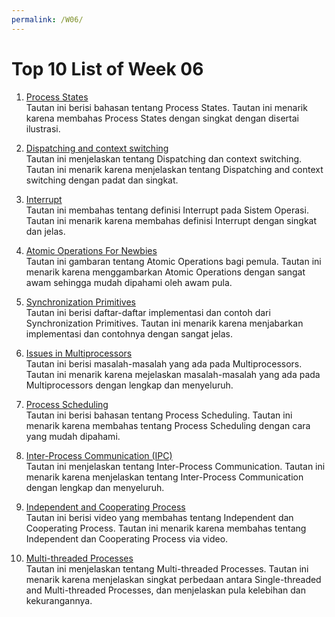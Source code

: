 ```yaml
---
permalink: /W06/
---
```


# Top 10 List of Week 06

1. [Process States](https://www.javatpoint.com/os-process-states)<br>
Tautan ini berisi bahasan tentang Process States. Tautan ini menarik karena membahas Process States dengan singkat dengan disertai ilustrasi.

2. [Dispatching and context switching](https://www.techtud.com/short-notes/context-switching-and-dispatcher)<br>
Tautan ini menjelaskan tentang Dispatching dan context switching. Tautan ini menarik karena menjelaskan tentang Dispatching and context switching dengan padat dan singkat.

3. [Interrupt](https://whatis.techtarget.com/definition/interrupt)<br>
Tautan ini membahas tentang definisi Interrupt pada Sistem Operasi. Tautan ini menarik karena membahas definisi Interrupt dengan singkat dan jelas.

4. [Atomic Operations For Newbies](https://stackoverflow.com/questions/52196678/what-are-atomic-operations-for-newbies)<br>
Tautan ini gambaran tentang Atomic Operations bagi pemula. Tautan ini menarik karena menggambarkan Atomic Operations dengan sangat awam sehingga mudah dipahami oleh awam pula.

5. [Synchronization Primitives](https://people.eecs.berkeley.edu/~kubitron/courses/cs162-F07/hand-outs/synch.html)<br>
Tautan ini berisi daftar-daftar implementasi dan contoh dari Synchronization Primitives. Tautan ini menarik karena menjabarkan implementasi dan contohnya dengan sangat jelas.  

6. [Issues in Multiprocessors](https://courses.cs.washington.edu/courses/cse548/06wi/slides/multiprocessors.pdf)<br>
Tautan ini berisi masalah-masalah yang ada pada Multiprocessors. Tautan ini menarik karena mejelaskan masalah-masalah yang ada pada Multiprocessors dengan lengkap dan menyeluruh.

7. [Process Scheduling](https://www.guru99.com/process-scheduling.html)<br>
Tautan ini berisi bahasan tentang Process Scheduling. Tautan ini menarik karena membahas tentang Process Scheduling dengan cara yang mudah dipahami.

8. [Inter-Process Communication (IPC)](https://www.guru99.com/inter-process-communication-ipc.html)<br>
Tautan ini menjelaskan tentang Inter-Process Communication. Tautan ini menarik karena menjelaskan tentang Inter-Process Communication dengan lengkap dan menyeluruh.

9. [Independent and Cooperating Process](https://www.youtube.com/watch?v=65wsT7yI1DU)<br>
Tautan ini berisi video yang membahas tentang Independent dan Cooperating Process. Tautan ini menarik karena membahas tentang Independent dan Cooperating Process via video.

10. [Multi-threaded Processes](https://www.tutorialspoint.com/single-threaded-and-multi-threaded-processes)<br>
Tautan ini menjelaskan tentang Multi-threaded Processes. Tautan ini menarik karena menjelaskan singkat perbedaan antara Single-threaded and Multi-threaded Processes, dan menjelaskan pula kelebihan dan kekurangannya.